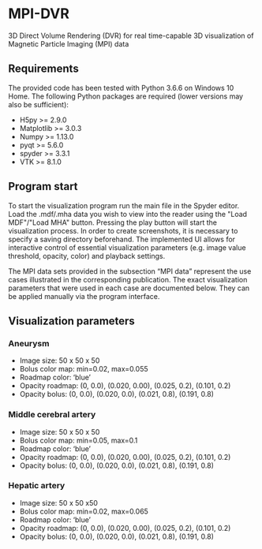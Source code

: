 # MPI-DVR
3D Direct Volume Rendering (DVR) for real time-capable 3D visualization of Magnetic Particle Imaging (MPI) data  

## Requirements
The provided code has been tested with Python 3.6.6 on Windows 10 Home. The following Python packages are required (lower versions may also be sufficient):
- H5py >= 2.9.0
- Matplotlib >= 3.0.3
- Numpy >= 1.13.0
- pyqt >= 5.6.0
- spyder >= 3.3.1
- VTK >= 8.1.0

## Program start
To start the visualization program run the main file in the Spyder editor. Load the .mdf/.mha data you wish to view into the reader using the "Load MDF"/"Load MHA" button. Pressing the play button will start the visualization process. In order to create screenshots, it is necessary to specify a saving directory beforehand. The implemented UI allows for interactive control of essential visualization parameters (e.g. image value threshold, opacity, color) and playback settings. 

The MPI data sets provided in the subsection “MPI data” represent the use cases illustrated in the corresponding publication. The exact visualization parameters that were used in each case are documented below. They can be applied manually via the program interface. 

## Visualization parameters
### Aneurysm
- Image size: 50 x 50 x 50 
- Bolus color map: min=0.02, max=0.055
- Roadmap color: ‘blue’
- Opacity roadmap: (0, 0.0), (0.020, 0.00), (0.025, 0.2), (0.101, 0.2)
- Opacity bolus: (0, 0.0), (0.020, 0.0), (0.021, 0.8), (0.191, 0.8)

### Middle cerebral artery
- Image size: 50 x 50 x 50
- Bolus color map: min=0.05, max=0.1
- Roadmap color: ‘blue’
- Opacity roadmap: (0, 0.0), (0.020, 0.00), (0.025, 0.2), (0.101, 0.2)
- Opacity bolus: (0, 0.0), (0.020, 0.0), (0.021, 0.8), (0.191, 0.8)

### Hepatic artery
- Image size: 50 x 50 x50
- Bolus color map: min=0.02, max=0.065	
- Roadmap color: ‘blue’
- Opacity roadmap: (0, 0.0), (0.020, 0.00), (0.025, 0.2), (0.101, 0.2)
- Opacity bolus: (0, 0.0), (0.020, 0.0), (0.021, 0.8), (0.191, 0.8)
